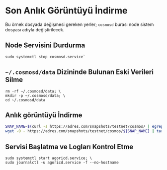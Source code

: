 # Son Anlık Görüntüyü İndirme
Bu örnek dosyada değişmesi gereken yerler;
`cosmosd` burası node sistem dosyası adıyla değiştirilecek.

## Node Servisini Durdurma
```
sudo systemctl stop cosmosd.service`  
```

## `~/.cosmosd/data` Dizininde Bulunan Eski Verileri Silme
```
rm -rf ~/.cosmosd/data; \
mkdir -p ~/.cosmosd/data; \
cd ~/.cosmosd/data
```

## Anlık görüntüyü İndirme  
```bash
SNAP_NAME=$(curl -s https://adres.com/snapshots/testnet/cosmos/ | egrep -o ">cosmos-3.*tar" | tr -d ">"); \
wget -O - https://adres.com/snapshots/testnet/cosmos/${SNAP_NAME} | tar xf -
```

## Servisi Başlatma ve Logları Kontrol Etme
```
sudo systemctl start agoricd.service; \
sudo journalctl -u agoricd.service -f --no-hostname
```
